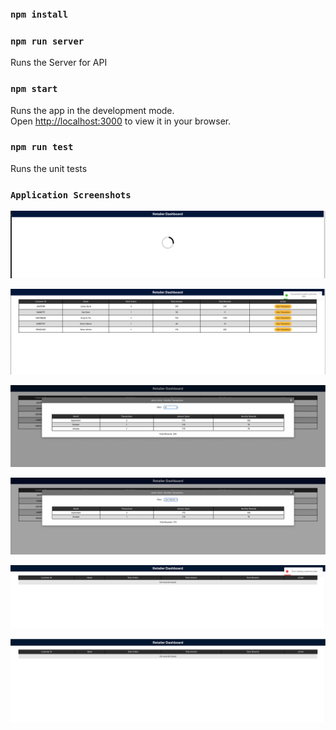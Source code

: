 ### `npm install`

### `npm run server`
Runs the Server for API

### `npm start`
Runs the app in the development mode.\
Open [http://localhost:3000](http://localhost:3000) to view it in your browser.

### `npm run test`
Runs the unit tests

### `Application Screenshots`
![Alt text](/src/assets/load.png?raw=true "Initial Load")

![Alt text](/src/assets/success.png?raw=true "Success")

![Alt text](/src/assets/modal.png?raw=true "Modal")

![Alt text](/src/assets/filter.png?raw=true "Filter")

![Alt text](/src/assets/error.png?raw=true "Error")

![Alt text](/src/assets/no-data.png?raw=true "No Data")